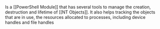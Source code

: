 Is a [[PowerShell Module]] that has several tools to manage the creation, destruction and lifetime of [[NT Objects]]. It also helps tracking the objects that are in use, the resources allocated to processes, including device handles and file handles